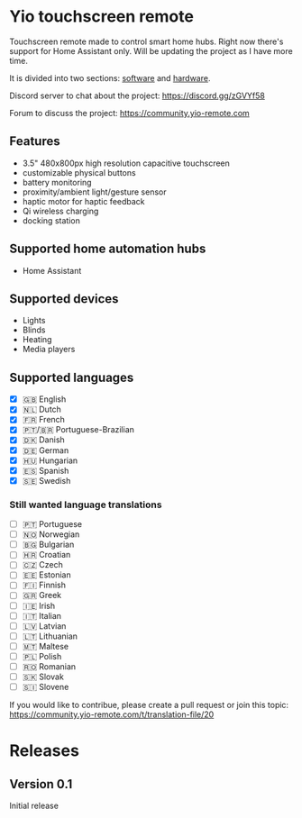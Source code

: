# Yio touchscreen remote

Touchscreen remote made to control smart home hubs. Right now there's support for Home Assistant only. Will be updating the project as I have more time.

It is divided into two sections: [software](/software) and [hardware](/hardware).

Discord server to chat about the project: 
https://discord.gg/zGVYf58

Forum to discuss the project:
https://community.yio-remote.com


## Features
- 3.5" 480x800px high resolution capacitive touchscreen
- customizable physical buttons
- battery monitoring
- proximity/ambient light/gesture sensor
- haptic motor for haptic feedback 
- Qi wireless charging
- docking station

## Supported home automation hubs
- Home Assistant

## Supported devices
- Lights
- Blinds
- Heating
- Media players

## Supported languages
- [x] 🇬🇧 English
- [x] 🇳🇱 Dutch
- [x] 🇫🇷 French
- [x] 🇵🇹/🇧🇷 Portuguese-Brazilian
- [x] 🇩🇰 Danish
- [x] 🇩🇪 German
- [x] 🇭🇺 Hungarian
- [X] 🇪🇸 Spanish
- [X] 🇸🇪 Swedish

### Still wanted language translations
- [ ] 🇵🇹 Portuguese
- [ ] 🇳🇴 Norwegian
- [ ] 🇧🇬 Bulgarian
- [ ] 🇭🇷 Croatian
- [ ] 🇨🇿 Czech
- [ ] 🇪🇪 Estonian
- [ ] 🇫🇮 Finnish
- [ ] 🇬🇷 Greek
- [ ] 🇮🇪 Irish
- [ ] 🇮🇹 Italian
- [ ] 🇱🇻 Latvian
- [ ] 🇱🇹 Lithuanian
- [ ] 🇲🇹 Maltese
- [ ] 🇵🇱 Polish
- [ ] 🇷🇴 Romanian
- [ ] 🇸🇰 Slovak
- [ ] 🇸🇮 Slovene

If you would like to contribue, please create a pull request or join this topic: https://community.yio-remote.com/t/translation-file/20

# Releases
## Version 0.1
Initial release
